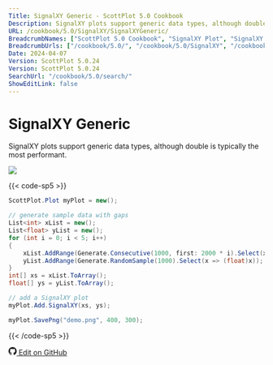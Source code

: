 ```yaml
---
Title: SignalXY Generic - ScottPlot 5.0 Cookbook
Description: SignalXY plots support generic data types, although double is typically the most performant.
URL: /cookbook/5.0/SignalXY/SignalXYGeneric/
BreadcrumbNames: ["ScottPlot 5.0 Cookbook", "SignalXY Plot", "SignalXY Generic"]
BreadcrumbUrls: ["/cookbook/5.0/", "/cookbook/5.0/SignalXY", "/cookbook/5.0/SignalXY/SignalXYGeneric"]
Date: 2024-04-07
Version: ScottPlot 5.0.24
Version: ScottPlot 5.0.24
SearchUrl: "/cookbook/5.0/search/"
ShowEditLink: false
---
```


# SignalXY Generic


SignalXY plots support generic data types, although double is typically the most performant.

[![](/cookbook/5.0/images/SignalXYGeneric.png?240407172904)](/cookbook/5.0/images/SignalXYGeneric.png?240407172904)

{{< code-sp5 >}}

```cs
ScottPlot.Plot myPlot = new();

// generate sample data with gaps
List<int> xList = new();
List<float> yList = new();
for (int i = 0; i < 5; i++)
{
    xList.AddRange(Generate.Consecutive(1000, first: 2000 * i).Select(x => (int)x));
    yList.AddRange(Generate.RandomSample(1000).Select(x => (float)x));
}
int[] xs = xList.ToArray();
float[] ys = yList.ToArray();

// add a SignalXY plot
myPlot.Add.SignalXY(xs, ys);

myPlot.SavePng("demo.png", 400, 300);

```

{{< /code-sp5 >}}

<a href='https://github.com/ScottPlot/ScottPlot/blob/main/src/ScottPlot5/ScottPlot5%20Cookbook/Recipes/PlotTypes/SignalXY.cs'><svg xmlns="http://www.w3.org/2000/svg" width="16" height="16" fill="currentColor" class="mb-1 bi bi-github" viewBox="0 0 16 16">
  <path d="M8 0C3.58 0 0 3.58 0 8c0 3.54 2.29 6.53 5.47 7.59.4.07.55-.17.55-.38 0-.19-.01-.82-.01-1.49-2.01.37-2.53-.49-2.69-.94-.09-.23-.48-.94-.82-1.13-.28-.15-.68-.52-.01-.53.63-.01 1.08.58 1.23.82.72 1.21 1.87.87 2.33.66.07-.52.28-.87.51-1.07-1.78-.2-3.64-.89-3.64-3.95 0-.87.31-1.59.82-2.15-.08-.2-.36-1.02.08-2.12 0 0 .67-.21 2.2.82.64-.18 1.32-.27 2-.27s1.36.09 2 .27c1.53-1.04 2.2-.82 2.2-.82.44 1.1.16 1.92.08 2.12.51.56.82 1.27.82 2.15 0 3.07-1.87 3.75-3.65 3.95.29.25.54.73.54 1.48 0 1.07-.01 1.93-.01 2.2 0 .21.15.46.55.38A8.01 8.01 0 0 0 16 8c0-4.42-3.58-8-8-8"/>
</svg> Edit on GitHub</a>

